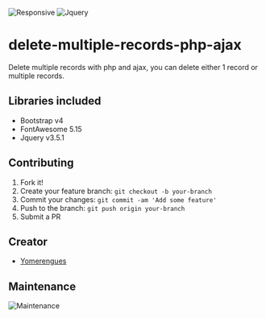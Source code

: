 ![Responsive](https://img.shields.io/badge/Responsive-Yes-ff69b4)
![Jquery](https://img.shields.io/badge/jquery-3.5.1-orange)
# delete-multiple-records-php-ajax
Delete multiple records with php and ajax, you can delete either 1 record or multiple records.

## Libraries included
* Bootstrap v4
* FontAwesome 5.15
* Jquery v3.5.1

## Contributing

1. Fork it!
2. Create your feature branch: `git checkout -b your-branch`
3. Commit your changes: `git commit -am 'Add some feature'`
4. Push to the branch: `git push origin your-branch`
5. Submit a PR

## Creator
* <a href="https://github.com/adhirsaurio">Yomerengues</a>

## Maintenance
![Maintenance](https://img.shields.io/badge/Maintenance-Yes-brightgreen)